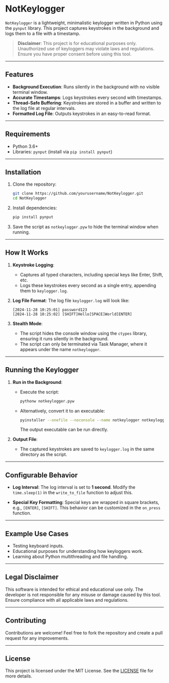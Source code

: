 # NotKeylogger

`NotKeylogger` is a lightweight, minimalistic keylogger written in Python using the `pynput` library. This project captures keystrokes in the background and logs them to a file with a timestamp. 

> **Disclaimer**: This project is for educational purposes only. Unauthorized use of keyloggers may violate laws and regulations. Ensure you have proper consent before using this tool.

---

## Features
- **Background Execution**: Runs silently in the background with no visible terminal window.
- **Accurate Timestamps**: Logs keystrokes every second with timestamps.
- **Thread-Safe Buffering**: Keystrokes are stored in a buffer and written to the log file at regular intervals.
- **Formatted Log File**: Outputs keystrokes in an easy-to-read format.

---

## Requirements
- Python 3.6+
- Libraries: `pynput` (install via `pip install pynput`)

---

## Installation

1. Clone the repository:
   ```bash
   git clone https://github.com/yourusername/NotKeylogger.git
   cd NotKeylogger
   ```

2. Install dependencies:
   ```bash
   pip install pynput
   ```

3. Save the script as `notkeylogger.pyw` to hide the terminal window when running.

---

## How It Works

1. **Keystroke Logging**:
   - Captures all typed characters, including special keys like Enter, Shift, etc.
   - Logs these keystrokes every second as a single entry, appending them to `keylogger.log`.

2. **Log File Format**:
   The log file `keylogger.log` will look like:
   ```
   [2024-11-28 10:25:01] password123
   [2024-11-28 10:25:02] [SHIFT]Hello[SPACE]World[ENTER]
   ```

3. **Stealth Mode**:
   - The script hides the console window using the `ctypes` library, ensuring it runs silently in the background.
   - The script can only be terminated via Task Manager, where it appears under the name `notkeylogger`.

---

## Running the Keylogger

1. **Run in the Background**:
   - Execute the script:
     ```bash
     pythonw notkeylogger.pyw
     ```

   - Alternatively, convert it to an executable:
     ```bash
     pyinstaller --onefile --noconsole --name notkeylogger notkeylogger.pyw
     ```
     The output executable can be run directly.

2. **Output File**:
   - The captured keystrokes are saved to `keylogger.log` in the same directory as the script.

---

## Configurable Behavior

- **Log Interval**:
  The log interval is set to **1 second**. Modify the `time.sleep(1)` in the `write_to_file` function to adjust this.

- **Special Key Formatting**:
  Special keys are wrapped in square brackets, e.g., `[ENTER]`, `[SHIFT]`. This behavior can be customized in the `on_press` function.

---

## Example Use Cases
- Testing keyboard inputs.
- Educational purposes for understanding how keyloggers work.
- Learning about Python multithreading and file handling.

---

## Legal Disclaimer
This software is intended for ethical and educational use only. The developer is not responsible for any misuse or damage caused by this tool. Ensure compliance with all applicable laws and regulations.

---

## Contributing
Contributions are welcome! Feel free to fork the repository and create a pull request for any improvements.

---

## License
This project is licensed under the MIT License. See the [LICENSE](LICENSE) file for more details.
